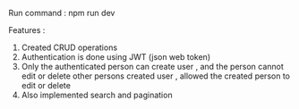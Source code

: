 Run command : npm run dev 

Features : 

1) Created CRUD operations
2) Authentication is done using JWT (json web token)
3) Only the authenticated person can create user , 
   and the person cannot edit or delete other persons created user ,
   allowed the created person to edit or delete
4) Also implemented search and pagination 

